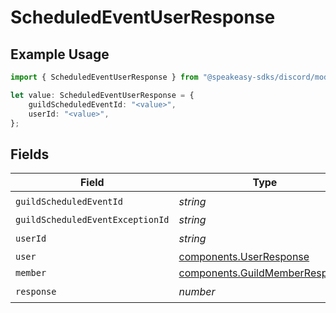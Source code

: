 # ScheduledEventUserResponse

## Example Usage

```typescript
import { ScheduledEventUserResponse } from "@speakeasy-sdks/discord/models/components";

let value: ScheduledEventUserResponse = {
    guildScheduledEventId: "<value>",
    userId: "<value>",
};
```

## Fields

| Field                                                                            | Type                                                                             | Required                                                                         | Description                                                                      |
| -------------------------------------------------------------------------------- | -------------------------------------------------------------------------------- | -------------------------------------------------------------------------------- | -------------------------------------------------------------------------------- |
| `guildScheduledEventId`                                                          | *string*                                                                         | :heavy_check_mark:                                                               | N/A                                                                              |
| `guildScheduledEventExceptionId`                                                 | *string*                                                                         | :heavy_minus_sign:                                                               | N/A                                                                              |
| `userId`                                                                         | *string*                                                                         | :heavy_check_mark:                                                               | N/A                                                                              |
| `user`                                                                           | [components.UserResponse](../../models/components/userresponse.md)               | :heavy_minus_sign:                                                               | N/A                                                                              |
| `member`                                                                         | [components.GuildMemberResponse](../../models/components/guildmemberresponse.md) | :heavy_minus_sign:                                                               | N/A                                                                              |
| `response`                                                                       | *number*                                                                         | :heavy_check_mark:                                                               | N/A                                                                              |